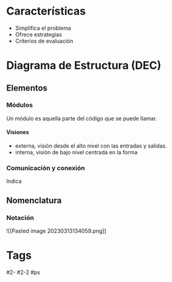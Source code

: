 # Características
- Simplifica el problema
- Ofrece estrategias
- Criterios de evaluación
# Diagrama de Estructura (DEC)
## Elementos
### Módulos
Un módulo es aquella parte del código que se puede llamar.
#### Visiones
- externa, visión desde el alto nivel con las entradas y salidas.
- interna, visión de bajo nivel centrada en la forma
### Comunicación y conexión
Indica 
## Nomenclatura
### Notación
![[Pasted image 20230313134059.png]]
# Tags
#2- 
#2-2 
#ps